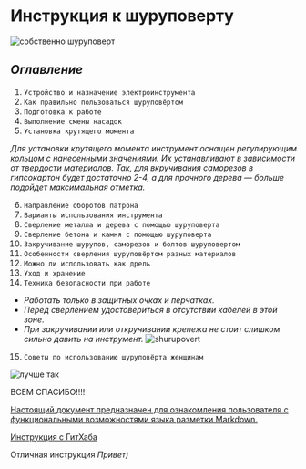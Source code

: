 # Инструкция к шуруповерту  
![собственно шуруповерт](https://domzastroika.ru/wp-content/uploads/2021/03/1-SHurupovert-500x250.jpg)  

## *Оглавление*

1. `Устройство и назначение электроинструмента`
2. `Как правильно пользоваться шуруповёртом`
3. `Подготовка к работе`
4. `Выполнение смены насадок`
5. `Установка крутящего момента`  

*Для установки крутящего момента инструмент оснащен регулирующим кольцом с нанесенными значениями. Их устанавливают в зависимости от твердости материалов. Так, для вкручивания саморезов в гипсокартон будет достаточно 2-4, а для прочного дерева — больше подойдет максимальная отметка.*

6. `Направление оборотов патрона`
7. `Варианты использования инструмента`
8. `Сверление металла и дерева с помощью шуруповерта`
9. `Сверление бетона и камня с помощью шуруповерта`
10. `Закручивание шурупов, саморезов и болтов шуруповертом`
11. `Особенности сверления шуруповёртом разных материалов`
12. `Можно ли использовать как дрель`
13. `Уход и хранение`
14. `Техника безопасности при работе`

* _Работать только в защитных очках и перчатках._
* _Перед сверлением удостовериться в отсутствии кабелей в этой зоне._
* _При закручивании или откручивании крепежа не стоит слишком сильно давить на инструмент._
![shurupovert](https://domzastroika.ru/wp-content/uploads/2021/03/4-Perchatki-500x343.jpg)

15. `Советы по использованию шуруповёрта женщинам`

![лучше так](https://sun9-17.userapi.com/impg/qyIs7BpjE_69sIjbdl7-KPGX9IO7PD3atSGG_A/3if8U9qCcgM.jpg?size=1170x780&quality=96&sign=cd323731c4a6597b5e08310dda948acd&c_uniq_tag=BsFnt5Aas52bhlRmRrXJLCL-yOmsmG8BC1UmWZ5qlR4&type=album)

ВСЕМ СПАСИБО!!!!  


[Настоящий документ предназначен для ознакомления пользователя с функциональными возможностями языка разметки Markdown.](https://gist.github.com/Jekins/2bf2d0638163f1294637#Links] )



[Инструкция с ГитХаба](https://habr.com/ru/post/125999/)

Отличная инструкция
*Привет)*